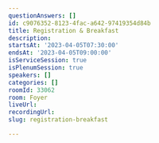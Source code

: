 ```yaml
---
questionAnswers: []
id: c9076352-8123-4fac-a642-97419354d84b
title: Registration & Breakfast
description: 
startsAt: '2023-04-05T07:30:00'
endsAt: '2023-04-05T09:00:00'
isServiceSession: true
isPlenumSession: true
speakers: []
categories: []
roomId: 33062
room: Foyer
liveUrl: 
recordingUrl: 
slug: registration-breakfast

---
```

